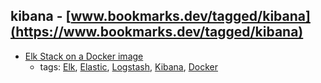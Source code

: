 kibana - [www.bookmarks.dev/tagged/kibana](https://www.bookmarks.dev/tagged/kibana) 
---
* [Elk Stack on a Docker image](https://elk-docker.readthedocs.io/#about)
    * tags: [Elk](../tags/Elk.md), [Elastic](../tags/Elastic.md), [Logstash](../tags/Logstash.md), [Kibana](../tags/Kibana.md), [Docker](../tags/Docker.md)
